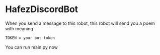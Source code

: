 # HafezDiscordBot
When you send a message to this robot, this robot will send you a poem with meaning


```
TOKEN = your bot token
```

You can run main.py now 

